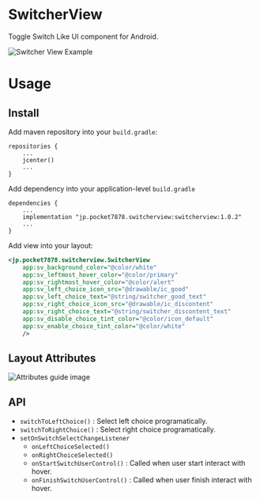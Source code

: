 # SwitcherView

Toggle Switch Like UI component for Android.

![Switcher View Example](https://qiita-user-contents.imgix.net/https%3A%2F%2Fqiita-image-store.s3.ap-northeast-1.amazonaws.com%2F0%2F14359%2Fc57045ba-0775-7ffa-4b3d-41d448991382.gif?ixlib=rb-1.2.2&auto=format&gif-q=60&q=75&s=7de653411aca87ba2bba3fdc8f9d9b2b)

# Usage

## Install

Add maven repository into your `build.gradle`:

```
repositories {
    ...
    jcenter()
    ...
}
```

Add dependency into your application-level `build.gradle`

```
dependencies {
    ...
    implementation "jp.pocket7878.switcherview:switcherview:1.0.2"
    ...
}
```



Add view into your layout:

```xml
<jp.pocket7878.switcherview.SwitcherView
    app:sv_background_color="@color/white"
    app:sv_leftmost_hover_color="@color/primary"
    app:sv_rightmost_hover_color="@color/alert"
    app:sv_left_choice_icon_src="@drawable/ic_good"
    app:sv_left_choice_text="@string/switcher_good_text"
    app:sv_right_choice_icon_src="@drawable/ic_discontent"
    app:sv_right_choice_text="@string/switcher_discontent_text"
    app:sv_disable_choice_tint_color="@color/icon_default"
    app:sv_enable_choice_tint_color="@color/white"
    />
```

## Layout Attributes

![Attributes guide image](https://camo.qiitausercontent.com/74af1289f92a6a8c917d729759f903d24186e626/68747470733a2f2f71696974612d696d6167652d73746f72652e73332e61702d6e6f727468656173742d312e616d617a6f6e6177732e636f6d2f302f31343335392f35366538613432622d383332362d333739302d653736632d3162616462323562373530652e706e67)

## API

- `switchToLeftChoice()` : Select left choice programatically.
- `switchToRightChoice()` : Select right choice programatically.
- `setOnSwitchSelectChangeListener`
    - `onLeftChoiceSelected()`
    - `onRightChoiceSelected()`
    - `onStartSwitchUserControl()` : Called when user start interact with hover.
    - `onFinishSwitchUserControl()` : Called when user finish interact with hover.
